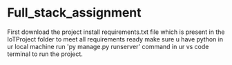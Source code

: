 # Full_stack_assignment

First download the project
install requirements.txt file which is present in the IoTProject folder to meet all requirements ready
make sure u have python in ur local machine
run  'py manage.py runserver' command in ur vs code terminal to run the project.
